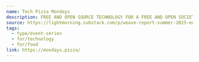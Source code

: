 ```yaml
---
name: Tech Pizza Mondays
description: FREE AND OPEN SOURCE TECHNOLOGY FOR A FREE AND OPEN SOCIETY
source: https://lightmorning.substack.com/p/weave-report-summer-2025-edition
tags:
  - type/event-series
  - for/technology
  - for/food
link: https://mondays.pizza/
---
```

